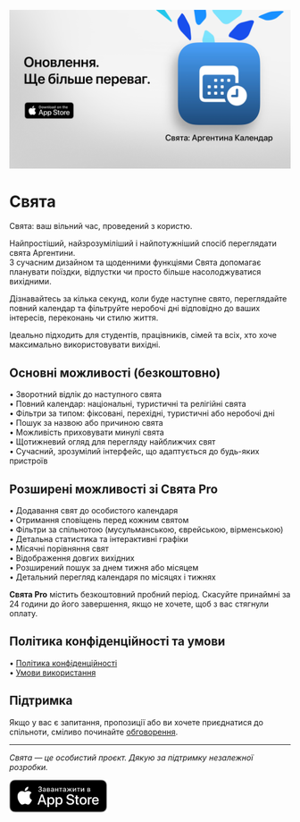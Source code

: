 [![Свята App](images/banner.png)](https://apps.apple.com/app/id6744455042)  

# Свята  

Свята: ваш вільний час, проведений з користю.  

Найпростіший, найзрозуміліший і найпотужніший спосіб переглядати свята Аргентини.  
З сучасним дизайном та щоденними функціями Свята допомагає планувати поїздки, відпустки чи просто більше насолоджуватися вихідними.  

Дізнавайтесь за кілька секунд, коли буде наступне свято, переглядайте повний календар та фільтруйте неробочі дні відповідно до ваших інтересів, переконань чи стилю життя.  

Ідеально підходить для студентів, працівників, сімей та всіх, хто хоче максимально використовувати вихідні.  

## Основні можливості (безкоштовно)  

• Зворотний відлік до наступного свята  
• Повний календар: національні, туристичні та релігійні свята  
• Фільтри за типом: фіксовані, перехідні, туристичні або неробочі дні  
• Пошук за назвою або причиною свята  
• Можливість приховувати минулі свята  
• Щотижневий огляд для перегляду найближчих свят  
• Сучасний, зрозумілий інтерфейс, що адаптується до будь-яких пристроїв  

## Розширені можливості зі Свята Pro  

• Додавання свят до особистого календаря  
• Отримання сповіщень перед кожним святом  
• Фільтри за спільнотою (мусульманською, єврейською, вірменською)  
• Детальна статистика та інтерактивні графіки  
• Місячні порівняння свят  
• Відображення довгих вихідних  
• Розширений пошук за днем тижня або місяцем  
• Детальний перегляд календаря по місяцях і тижнях  

**Свята Pro** містить безкоштовний пробний період. Скасуйте принаймні за 24 години до його завершення, якщо не хочете, щоб з вас стягнули оплату.  

## Політика конфіденційності та умови  

• [Політика конфіденційності](https://lucasditomase.github.io/feriados/uk/privacy-policy)  
• [Умови використання](https://lucasditomase.github.io/feriados/uk/terms-and-conditions)  

## Підтримка  

Якщо у вас є запитання, пропозиції або ви хочете приєднатися до спільноти, сміливо починайте [обговорення](https://github.com/lucasditomase/feriados/discussions).  

---  

*Свята — це особистий проєкт. Дякую за підтримку незалежної розробки.*  

<p align="left">  
  <a href="https://apps.apple.com/app/id6744455042">  
    <img src="images/download-badge.svg" height="60">  
  </a>  
</p>  
